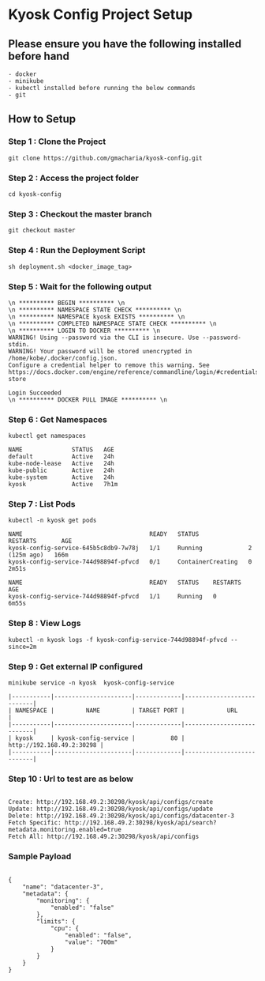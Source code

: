 # Kyosk Config Project Setup

## Please ensure you have the following installed before hand

    - docker
    - minikube
    - kubectl installed before running the below commands
    - git

## How to Setup

### Step 1 : Clone the Project

```
git clone https://github.com/gmacharia/kyosk-config.git
```

### Step 2 : Access the project folder

```
cd kyosk-config
```

### Step 3 : Checkout the master branch

```
git checkout master
```

### Step 4 : Run the Deployment Script

```
sh deployment.sh <docker_image_tag>
```
### Step 5 :  Wait for the following output

```
\n ********** BEGIN ********** \n
\n ********** NAMESPACE STATE CHECK ********** \n
\n ********** NAMESPACE kyosk EXISTS ********** \n
\n ********** COMPLETED NAMESPACE STATE CHECK ********** \n
\n ********** LOGIN TO DOCKER ********** \n
WARNING! Using --password via the CLI is insecure. Use --password-stdin.
WARNING! Your password will be stored unencrypted in /home/kobe/.docker/config.json.
Configure a credential helper to remove this warning. See
https://docs.docker.com/engine/reference/commandline/login/#credentials-store

Login Succeeded
\n ********** DOCKER PULL IMAGE ********** \n

```

### Step 6 : Get Namespaces  
```
kubectl get namespaces

NAME              STATUS   AGE
default           Active   24h
kube-node-lease   Active   24h
kube-public       Active   24h
kube-system       Active   24h
kyosk             Active   7h1m
```
### Step 7 : List Pods 
```
kubectl -n kyosk get pods

NAME                                    READY   STATUS              RESTARTS       AGE
kyosk-config-service-645b5c8db9-7w78j   1/1     Running             2 (125m ago)   166m
kyosk-config-service-744d98894f-pfvcd   0/1     ContainerCreating   0              2m51s

NAME                                    READY   STATUS    RESTARTS   AGE
kyosk-config-service-744d98894f-pfvcd   1/1     Running   0          6m55s
```

### Step 8 : View Logs
```
kubectl -n kyosk logs -f kyosk-config-service-744d98894f-pfvcd --since=2m

```
### Step 9 : Get external IP configured

```
minikube service -n kyosk  kyosk-config-service
 
|-----------|----------------------|-------------|---------------------------|
| NAMESPACE |         NAME         | TARGET PORT |            URL            |
|-----------|----------------------|-------------|---------------------------|
| kyosk     | kyosk-config-service |          80 | http://192.168.49.2:30298 |
|-----------|----------------------|-------------|---------------------------|

```

### Step 10 : Url to test are as below

```

Create: http://192.168.49.2:30298/kyosk/api/configs/create
Update: http://192.168.49.2:30298/kyosk/api/configs/update
Delete: http://192.168.49.2:30298/kyosk/api/configs/datacenter-3
Fetch Specific: http://192.168.49.2:30298/kyosk/api/search?metadata.monitoring.enabled=true
Fetch All: http://192.168.49.2:30298/kyosk/api/configs

```

### Sample Payload
 
```

{
    "name": "datacenter-3",
    "metadata": {
        "monitoring": {
            "enabled": "false"
        },
        "limits": {
            "cpu": {
                "enabled": "false",
                "value": "700m"
            }
        }
    }
}
```





